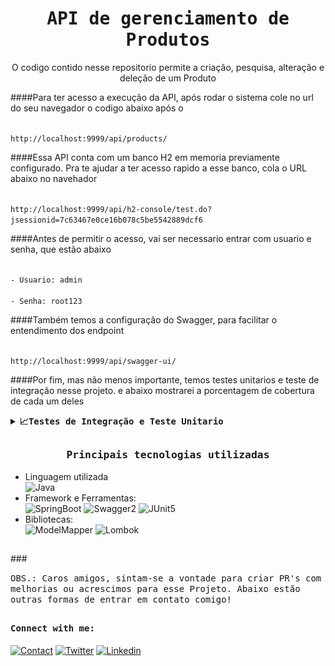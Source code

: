 <p><h1 align="center"><samp>API de gerenciamento de Produtos</samp></h1></p>

<p align="center">O codigo contido nesse repositorio permite a criação, pesquisa, alteração e deleção de um Produto </p>


####Para ter acesso a execução da API, após rodar o sistema cole no url do seu navegador o codigo abaixo após o

<code>
http://localhost:9999/api/products/
</code>

####Essa API conta com um banco H2 em memoria previamente configurado. Pra te ajudar a ter acesso rapido a esse banco, cola o URL abaixo no navehador

<code>
http://localhost:9999/api/h2-console/test.do?jsessionid=7c63467e0ce16b078c5be5542889dcf6
</code>

####Antes de permitir o acesso, vai ser necessario entrar com usuario e senha, que estão abaixo

<code>
- Usuario: admin <br>
- Senha: root123
</code>

####Também temos a configuração do Swagger, para facilitar o entendimento dos endpoint

<code>
http://localhost:9999/api/swagger-ui/
</code>

####Por fim, mas não menos importante, temos testes unitarios e teste de integração nesse projeto. e abaixo mostrarei a porcentagem de cobertura de cada um deles
<details>
  <summary><b><samp>📈Testes de Integração e Teste Unitario</samp></b></summary>
<br>

##
- Teste de Integração
  

   ![Cobertura Teste Integração](src/main/resources/static/CoberturaTesteIntegracao.png?style=flat-square)
   ![Resultado Teste Integração](src/main/resources/static/ResultadoTesteIntegracao.png?style=flat-square)
##
- Teste Unitario


  ![Cobertura Teste Unitario](src/main/resources/static/CoberturaTesteUnitario.png?style=flat-square)
  ![Resultado Teste Unitario](src/main/resources/static/ResultadoTesteUnitario.png?style=flat-square)


##### <p align="justify">Infelizmente andei praticando pouco a construção de testes e não pude alcançar 100% em ambos. Mas conto com a ajuda de vocês para me ajudar a chegar lá!<p>
</details>

##
<p><h3 align="center"><samp> Principais tecnologias utilizadas</samp></h3></p>


- Linguagem utilizada </br>
  ![Java](https://img.shields.io/badge/Java-ea2d2f?style=flat-square&logo=java&logoColor=ffffff)
- Framework e Ferramentas: </br>
  ![SpringBoot](https://img.shields.io/badge/SpringBoot-33CC00?style=flat-square&logo=springboot&logoColor=ffffff)
  ![Swagger2](https://img.shields.io/badge/Swagger2-33AC7C?style=flat-square&logo=swagger&logoColor=ffffff)
  ![JUnit5](https://img.shields.io/badge/JUnit_5-336600?style=flat-square&logo=junit5&logoColor=ea2d2f)
- Bibliotecas: </br>
  ![ModelMapper](https://img.shields.io/badge/ModelMapper-3333CC?style=flat-modelMapper&logo=modelMapper&logoColor=ffffff)
  ![Lombok](https://img.shields.io/badge/Lombok-663300?style=flat-square&logo=lombok&logoColor=ffffff)

##


###<p><samp>OBS.: Caros amigos, sintam-se a vontade para criar PR's com melhorias ou acrescimos para esse Projeto. Abaixo estão outras formas de entrar em contato comigo!</samp></p>


##
<h4><b><samp>Connect with me:</samp></b></h4>

[![Contact](https://img.shields.io/badge/yago.vcb@hotmail.com-FFFEEE?style=flat-square&logo=gmail&logoColor=red)](mailto:yago.vcb@hotmail.com)
[![Twitter](https://img.shields.io/badge/@Yagovcb-1DA1F2?style=flat-square&logo=twitter&logoColor=white)](https://twitter.com/Yagovcb)
[![Linkedin](https://img.shields.io/badge/Yago_do_Valle_Castelo_Branco-0077b5?style=flat-square&logo=Linkedin&logoColor=white)](https://www.linkedin.com/in/yagovcb/)
